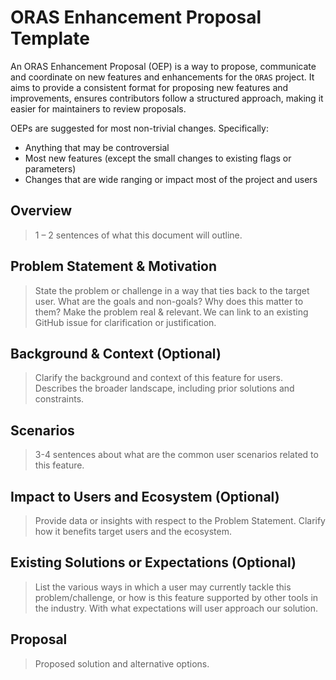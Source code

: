 # ORAS Enhancement Proposal Template

An ORAS Enhancement Proposal (OEP) is a way to propose, communicate and coordinate on new features and enhancements for the `ORAS` project. It aims to provide a consistent format for proposing new features and improvements, ensures contributors follow a structured approach, making it easier for maintainers to review proposals.

OEPs are suggested for most non-trivial changes. Specifically:

- Anything that may be controversial
- Most new features (except the small changes to existing flags or parameters)
- Changes that are wide ranging or impact most of the project and users

## Overview 

> 1 – 2 sentences of what this document will outline.

## Problem Statement & Motivation 

> State the problem or challenge in a way that ties back to the target user. What are the goals and non-goals? Why does this matter to them? Make the problem real & relevant. We can link to an existing GitHub issue for clarification or justification.

## Background & Context (Optional)

> Clarify the background and context of this feature for users. Describes the broader landscape, including prior solutions and constraints.

## Scenarios 

> 3-4 sentences about what are the common user scenarios related to this feature.

## Impact to Users and Ecosystem (Optional)

> Provide data or insights with respect to the Problem Statement. Clarify how it benefits target users and the ecosystem.

## Existing Solutions or Expectations (Optional) 

> List the various ways in which a user may currently tackle this problem/challenge, or how is this feature supported by other tools in the industry. With what expectations will user approach our solution.

## Proposal 

> Proposed solution and alternative options. 